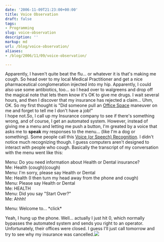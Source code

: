 ```yaml
---
date: '2006-11-09T21:23:00+00:00'
title: Voice Observation
draft: false
tags:
- Programming
slug: voice-observation
description: ''
markup: md
url: /blog/voice-observation/
aliases:
- /blog/2006/11/09/voice-observation/

---
```


Apparently, I haven't quite beat the flu... or whatever it is that's making me cough. So head over to my local Medical Practitioner and get a nice pharmaceutical conglomeration injected into my hip. Apparently, I could also use some antibiotics, too... so I head over to walgreens and drop off the magical note that lets them know it's OK to give me drugs. I wait several hours, and then I discover that my insurance has rejected a claim... Uhm, OK. So my first thought is "Did someone pull an [Office Space](http://www.imdb.com/title/tt0151804/) maneuver on me and forget to tell me I don't have a job!"  
I hope not.So, I call up my Insurance company to see if there's something wrong, and of course, I get an automated system. However, instead of giving me a menu and letting me push a button, I'm greated by a voice that asks me to **speak** my responses to the menu... (like I'm a dog or something). Some people call this [Voice (or Speech) Recognition](http://en.wikipedia.org/wiki/Speech_recognition). I didn't notice much recognizing though. I guess computers aren't designed to interact with people who cough. Basically the transcript of my conversation with the menu went like this:  
  
Menu: Do you need information about Health or Dental insurance?  
Me: Health (cough)(cough)  
Menu: I'm sorry, please say Health or Dental  
Me: Health (I then turn my head away from the phone and cough)  
Menu: Please say Health or Dental  
Me: HEALTH  
Menu: Did you say "Start Over?"  
Me: Ahhh!  
  
Menu: Welcome to... \*click\*  
  
Yeah, I hung up the phone. Well... actually I just hit 0, which normally bypasses the automated system and sends you right to an operator. Unfortunately, their offices were closed. I guess I'll just call tomorrow and try to see why my insurance was cancelled.![](https://blogger.googleusercontent.com/tracker/4123748873183487963-5502284268658795751?l=bradmontgomery.blogspot.com)